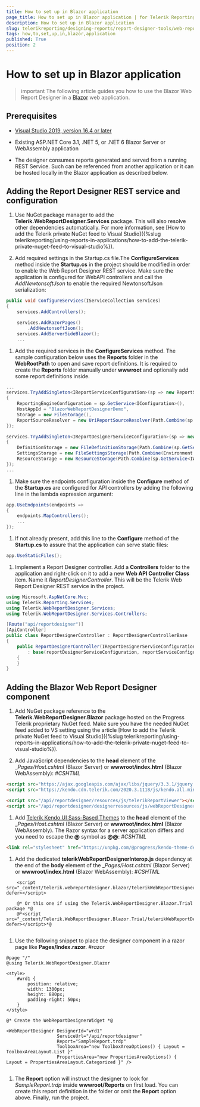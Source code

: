 ```yaml
---
title: How to set up in Blazor application
page_title: How to set up in Blazor application | for Telerik Reporting Documentation
description: How to set up in Blazor application
slug: telerikreporting/designing-reports/report-designer-tools/web-report-designer/how-to-set-up-in-blazor-application
tags: how,to,set,up,in,blazor,application
published: True
position: 2
---
```


# How to set up in Blazor application



>important The following article guides you how to use the Blazor Web Report Designer in a                    [Blazor](https://dotnet.microsoft.com/apps/aspnet/web-apps/blazor)                    web application.                


## Prerequisites

* [Visual Studio 2019, version 16.4 or later](https://www.visualstudio.com/vs/)

* Existing ASP.NET Core 3.1, .NET 5, or .NET 6 Blazor Server or WebAssembly application
                        

* The designer consumes reports generated and served from a running REST Service.
                            Such can be referenced from another application or it can be hosted locally in the Blazor application as described below.
                        

## Adding the Report Designer REST service and configuration

1. Use NuGet package manager to add the __Telerik.WebReportDesigner.Services__ package. This will also resolve
                            other dependencies automatically. For more information, see
                            [How to add the Telerik private NuGet feed to Visual Studio]({%slug telerikreporting/using-reports-in-applications/how-to-add-the-telerik-private-nuget-feed-to-visual-studio%}).
                        

1. Add required settings in the Startup.cs file.The __ConfigureServices__ method inside the __Startup.cs__ in the project
                            should be modified in order to enable the Web Report Designer REST service. Make sure the application
                            is configured for WebAPI controllers and call the *AddNewtonsoftJson*
                            to enable the required NewtonsoftJson serialization:
                        

	
````c#
public void ConfigureServices(IServiceCollection services)
{
    services.AddControllers();

    services.AddRazorPages()
        .AddNewtonsoftJson();
    services.AddServerSideBlazor();
    ...

````



1. Add the required services in the __ConfigureServices__ method. The sample configuration below
                            uses the __Reports__ folder in the __WebRootPath__ to open and save report definitions.
                            It is required to create the __Reports__ folder manually under __wwwroot__
                            and optionally add some report definitions inside.
                        

	
````c#
...
services.TryAddSingleton<IReportServiceConfiguration>(sp => new ReportServiceConfiguration
{
    ReportingEngineConfiguration = sp.GetService<IConfiguration>(),
    HostAppId = "BlazorWebReportDesignerDemo",
    Storage = new FileStorage(),
    ReportSourceResolver = new UriReportSourceResolver(Path.Combine(sp.GetService<IWebHostEnvironment>().WebRootPath, "Reports"))
});

services.TryAddSingleton<IReportDesignerServiceConfiguration>(sp => new ReportDesignerServiceConfiguration
{
    DefinitionStorage = new FileDefinitionStorage(Path.Combine(sp.GetService<IWebHostEnvironment>().WebRootPath, "Reports")),
    SettingsStorage = new FileSettingsStorage(Path.Combine(Environment.GetFolderPath(Environment.SpecialFolder.ApplicationData), "Telerik Reporting")),
    ResourceStorage = new ResourceStorage(Path.Combine(sp.GetService<IWebHostEnvironment>().WebRootPath, "Resources"))
});
...

````



1. Make sure the endpoints configuration inside the __Configure__ method of the
                            __Startup.cs__ are configured for API controllers by adding the following line in the
                            lambda expression argument:
                        

	
````c#
app.UseEndpoints(endpoints =>
{
    endpoints.MapControllers();
    ...
});

````



1. If not already present, add this line to the __Configure__ method of the __Startup.cs__
                            to assure that the application can serve static files:
                        

	
````c#
app.UseStaticFiles();

````



1. Implement a Report Designer controller. Add a __Controllers__ folder to the application
                            and right-click on it to add a new __Web API Controller Class__ item.
                            Name it *ReportDesignerController*. This will be the Telerik Web Report Designer REST service in the
                            project.
                        

	
````c#
using Microsoft.AspNetCore.Mvc;
using Telerik.Reporting.Services;
using Telerik.WebReportDesigner.Services;
using Telerik.WebReportDesigner.Services.Controllers;

[Route("api/reportdesigner")]
[ApiController]
public class ReportDesignerController : ReportDesignerControllerBase
{
    public ReportDesignerController(IReportDesignerServiceConfiguration reportDesignerServiceConfiguration, IReportServiceConfiguration reportServiceConfiguration)
        : base(reportDesignerServiceConfiguration, reportServiceConfiguration)
    {
    }
}

````



## Adding the Blazor Web Report Designer component

1. Add NuGet package reference to the __Telerik.WebReportDesigner.Blazor__
                            package hosted on the Progress Telerik proprietary NuGet feed.
                            Make sure you have the needed NuGet feed added to VS setting using the article [How to add the Telerik private NuGet feed to Visual Studio]({%slug telerikreporting/using-reports-in-applications/how-to-add-the-telerik-private-nuget-feed-to-visual-studio%}).
                        

1. Add JavaScript dependencies to the __head__ element of the
                            __Pages/_Host.cshtml__ (Blazor Server) or __wwwroot/index.html__ (Blazor WebAssembly):
                        #_CSHTML_

	
````html
<script src="https://ajax.googleapis.com/ajax/libs/jquery/3.3.1/jquery.min.js"></script>
<script src="https://kendo.cdn.telerik.com/2020.3.1118/js/kendo.all.min.js"></script>

<script src="/api/reportdesigner/resources/js/telerikReportViewer"></script>
<script src="/api/reportdesigner/designerresources/js/webReportDesigner-
````



1. Add
                            [Telerik Kendo UI Sass-Based Themes](https://docs.telerik.com/kendo-ui/styles-and-layout/sass-themes)
                            to the __head__ element of the
                            __Pages/_Host.cshtml__ (Blazor Server) or __wwwroot/index.html__ (Blazor WebAssembly).
                            The Razor syntax for a server application differs and you need to escape the __@__ symbol as __@@__:
                        #_CSHTML_

	
````html
<link rel="stylesheet" href="https://unpkg.com/@progress/kendo-theme-default@latest/dist/all.css" />

````



1. Add the dedicated __telerikWebReportDesignerInterop.js__ dependency at the end of the __body__ element of the
                            __Pages/_Host.cshtml__ (Blazor Server) or __wwwroot/index.html__ (Blazor WebAssembly):
                        #_CSHTML_

	
````none
    <script src="_content/telerik.webreportdesigner.blazor/telerikWebReportDesignerInterop.js" defer></script>

    @* Or this one if using the Telerik.WebReportDesigner.Blazor.Trial package *@
    @*<script src="_content/Telerik.WebReportDesigner.Blazor.Trial/telerikWebReportDesignerInterop.js" defer></script>*@
              
````



1. Use the following snippet to place the designer component in a razor page like __Pages/Index.razor__.
                        #_razor_

	
````none
@page "/"
@using Telerik.WebReportDesigner.Blazor

<style>
    #wrd1 {
        position: relative;
        width: 1300px;
        height: 880px;
        padding-right: 50px;
    }
</style>

@* Create the WebReportDesignerWidget *@

<WebReportDesigner DesignerId="wrd1"
                   ServiceUrl="/api/reportdesigner"
                   Report="SampleReport.trdp"
                   ToolboxArea="new ToolboxAreaOptions() { Layout = ToolboxAreaLayout.List }"
                   PropertiesArea="new PropertiesAreaOptions() { Layout = PropertiesAreaLayout.Categorized }" />
              
````



1. The __Report__ option will instruct the designer to look for *SampleReport.trdp* inside
                            __wwwroot/Reports__ on first load.
                            You can create this report definition in the folder or omit the __Report__ option above.
                            Finally, run the project.
                        
